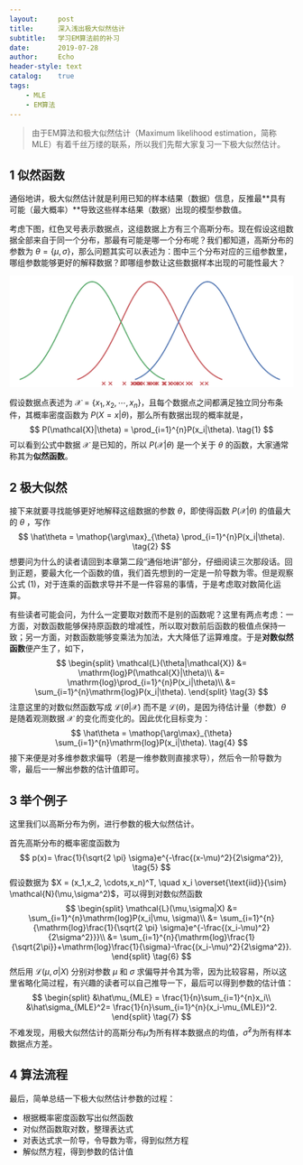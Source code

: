 ```yaml
---
layout:     post
title:      深入浅出极大似然估计
subtitle:   学习EM算法前的补习
date:       2019-07-28
author:     Echo
header-style: text
catalog:    true
tags:
    - MLE
    - EM算法
---
```




> 由于EM算法和极大似然估计（Maximum likelihood estimation，简称 MLE）有着千丝万缕的联系，所以我们先帮大家复习一下极大似然估计。


## 1 似然函数
通俗地讲，极大似然估计就是利用已知的样本结果（数据）信息，反推最**具有可能（最大概率）**导致这些样本结果（数据）出现的模型参数值。

考虑下图，红色叉号表示数据点，这组数据上方有三个高斯分布。现在假设这组数据全部来自于同一个分布，那最有可能是哪一个分布呢？我们都知道，高斯分布的参数为 $\theta=\{\mu, \sigma\}​$，那么问题其实可以表述为：图中三个分布对应的三组参数里，哪组参数能够更好的解释数据？即哪组参数让这些数据样本出现的可能性最大？

![MLE](https://github.com/Echo-Ji/Echo-Ji.github.io/raw/master/img/2019-07-28/MLE.png)

假设数据点表述为 $\mathcal{X}=\{x_1, x_2, \cdots, x_n\}$，且每个数据点之间都满足独立同分布条件，其概率密度函数为 $P(X=x|\theta)​$，那么所有数据出现的概率就是，
$$
P(\mathcal{X}|\theta) = \prod_{i=1}^{n}P(x_i|\theta).
\tag{1}
$$
可以看到公式中数据 $\mathcal{X}$ 是已知的，所以 $P(\mathcal{X}|\theta)$ 是一个关于 $\theta$ 的函数，大家通常称其为**似然函数**。

## 2 极大似然
接下来就要寻找能够更好地解释这组数据的参数 $\theta$，即使得函数 $P(\mathcal{X}|\theta)$ 的值最大的 $\theta$ ，写作
$$
\hat\theta = \mathop{\arg\max}_{\theta} \prod_{i=1}^{n}P(x_i|\theta).
\tag{2}
$$
想要问为什么的读者请回到本章第二段“通俗地讲”部分，仔细阅读三次那段话。回到正题，要最大化一个函数的值，我们首先想到的一定是一阶导数为零。但是观察公式 (1)，对于连乘的函数求导并不是一件容易的事情，于是考虑取对数简化运算。

有些读者可能会问，为什么一定要取对数而不是别的函数呢？这里有两点考虑：一方面，对数函数能够保持原函数的增减性，所以取对数前后函数的极值点保持一致；另一方面，对数函数能够变乘法为加法，大大降低了运算难度。于是**对数似然函数**便产生了，如下，
$$
\begin{split}
\mathcal{L}(\theta|\mathcal{X}) &= \mathrm{log}P(\mathcal{X}|\theta)\\
		&= \mathrm{log}\prod_{i=1}^{n}P(x_i|\theta)\\
		&= \sum_{i=1}^{n}\mathrm{log}P(x_i|\theta).
\end{split}
\tag{3}
$$
注意这里的对数似然函数写成 $\mathcal{L}(\theta|\mathcal{X})​$ 而不是 $\mathcal{L}(\theta)​$，是因为待估计量（参数）$\theta​$ 是随着观测数据 $\mathcal{X}​$ 的变化而变化的。因此优化目标变为：
$$
\hat\theta = \mathop{\arg\max}_{\theta} \sum_{i=1}^{n}\mathrm{log}P(x_i|\theta).
\tag{4}
$$
接下来便是对多维参数求偏导（若是一维参数则直接求导），然后令一阶导数为零，最后一一解出参数的估计值即可。

## 3 举个例子
这里我们以高斯分布为例，进行参数的极大似然估计。

首先高斯分布的概率密度函数为
$$
p(x)= \frac{1}{\sqrt{2 \pi} \sigma}e^{-\frac{(x-\mu)^2}{2\sigma^2}},
\tag{5}
$$
假设数据为 $X = (x_1,x_2, \cdots,x_n)^T, \quad x_i  \overset{\text{iid}}{\sim} \mathcal{N}(\mu,\sigma^2)$，可以得到对数似然函数
$$
\begin{split}
\mathcal{L}(\mu,\sigma|X) &= \sum_{i=1}^{n}\mathrm{log}P(x_i|\mu, \sigma)\\
		&= \sum_{i=1}^{n}{\mathrm{log}\frac{1}{\sqrt{2 \pi} \sigma}e^{-\frac{(x_i-\mu)^2}{2\sigma^2}}}\\
		&= \sum_{i=1}^{n}{\mathrm{log}\frac{1}{\sqrt{2\pi}}+\mathrm{log}\frac{1}{\sigma}-\frac{(x_i-\mu)^2}{2\sigma^2}}.
\end{split}
\tag{6}
$$
然后用 $\mathcal{L}(\mu,\sigma|X)$ 分别对参数 $\mu$ 和 $\sigma$ 求偏导并令其为零，因为比较容易，所以这里省略化简过程，有兴趣的读者可以自己推导一下，最后可以得到参数的估计值：
$$
\begin{split}
&\hat\mu_{MLE} = \frac{1}{n}\sum_{i=1}^{n}x_i\\
&\hat\sigma_{MLE}^2= \frac{1}{n}\sum_{i=1}^{n}(x_i-\mu_{MLE})^2.
\end{split}
\tag{7}
$$
不难发现，用极大似然估计的高斯分布$\hat\mu​$为所有样本数据点的均值，$\hat\sigma^2​$ 为所有样本数据点方差。

## 4 算法流程
最后，简单总结一下极大似然估计参数的过程：

* 根据概率密度函数写出似然函数
* 对似然函数取对数，整理表达式
* 对表达式求一阶导，令导数为零，得到似然方程
* 解似然方程，得到参数的估计值